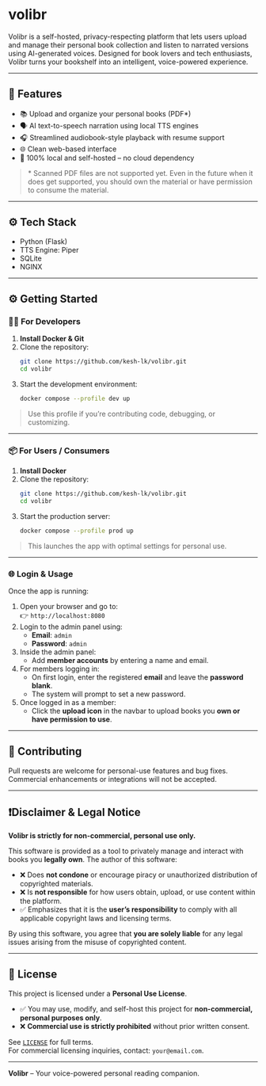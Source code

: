 # volibr
Volibr is a self-hosted, privacy-respecting platform that lets users upload and manage their personal book collection and listen to narrated versions using AI-generated voices. Designed for book lovers and tech enthusiasts, Volibr turns your bookshelf into an intelligent, voice-powered experience.

---

## 🚀 Features

- 📚 Upload and organize your personal books (PDF*)
- 🗣️ AI text-to-speech narration using local TTS engines
- 🎧 Streamlined audiobook-style playback with resume support
- 🌐 Clean web-based interface
- 🔐 100% local and self-hosted – no cloud dependency

> \* Scanned PDF files are not supported yet. Even in the future when it does get supported, you should own the material or have permission to consume the material.

---

## ⚙️ Tech Stack

- Python (Flask)
- TTS Engine: Piper
- SQLite
- NGINX

---

## ⚙️ Getting Started

### 🧑‍💻 For Developers

1. **Install Docker & Git**
2. Clone the repository:
   ```bash
   git clone https://github.com/kesh-lk/volibr.git
   cd volibr
   ```
3. Start the development environment:
   ```bash
   docker compose --profile dev up
   ```

> Use this profile if you’re contributing code, debugging, or customizing.

---

### 📦 For Users / Consumers

1. **Install Docker**
2. Clone the repository:
   ```bash
   git clone https://github.com/kesh-lk/volibr.git
   cd volibr
   ```
3. Start the production server:
   ```bash
   docker compose --profile prod up
   ```

> This launches the app with optimal settings for personal use.

---

### 🌐 Login & Usage

Once the app is running:

1. Open your browser and go to:  
   👉 `http://localhost:8080`
2. Login to the admin panel using:  
   - **Email**: `admin`  
   - **Password**: `admin`
3. Inside the admin panel:
   - Add **member accounts** by entering a name and email.
4. For members logging in:
   - On first login, enter the registered **email** and leave the **password blank**.
   - The system will prompt to set a new password.
5. Once logged in as a member:
   - Click the **upload icon** in the navbar to upload books you **own or have permission to use**.

---

## 🤝 Contributing

Pull requests are welcome for personal-use features and bug fixes.  
Commercial enhancements or integrations will not be accepted.

---

## ❗️Disclaimer & Legal Notice

**Volibr is strictly for non-commercial, personal use only.**

This software is provided as a tool to privately manage and interact with books you **legally own**. The author of this software:

- ❌ Does **not condone** or encourage piracy or unauthorized distribution of copyrighted materials.
- ❌ Is **not responsible** for how users obtain, upload, or use content within the platform.
- ✅ Emphasizes that it is the **user’s responsibility** to comply with all applicable copyright laws and licensing terms.

By using this software, you agree that **you are solely liable** for any legal issues arising from the misuse of copyrighted content.

---

## 📄 License

This project is licensed under a **Personal Use License**.  
- ✅ You may use, modify, and self-host this project for **non-commercial, personal purposes only**.  
- ❌ **Commercial use is strictly prohibited** without prior written consent.

See [`LICENSE`](./LICENSE) for full terms.  
For commercial licensing inquiries, contact: `your@email.com`.

---

**Volibr** – Your voice-powered personal reading companion.
